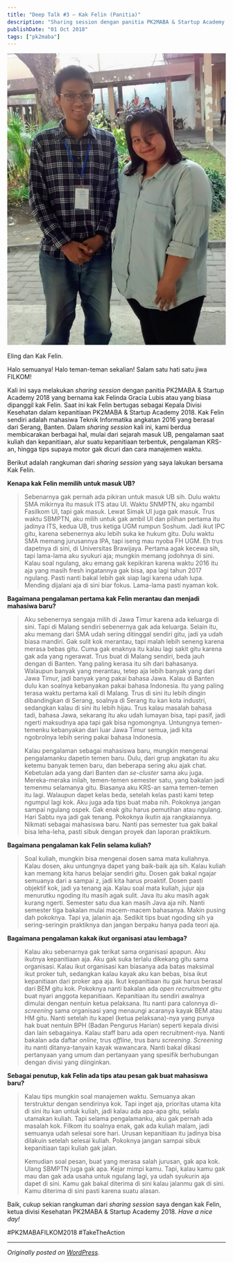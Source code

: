 ```yaml
---
title: "Deep Talk #3 – Kak Felin (Panitia)"
description: "Sharing session dengan panitia PK2MABA & Startup Academy 2018 yang bernama kak Felinda Gracia Lubis atau yang biasa dipanggil kak Felin."
publishDate: "01 Oct 2018"
tags: ["pk2maba"]
---
```


![Eling dan Kak Felin.](cover.jpg)

<div class="md-figcaption">Eling dan Kak Felin.</div>

Halo semuanya! Halo teman-teman sekalian! Salam satu hati satu jiwa FILKOM!

Kali ini saya melakukan _sharing session_ dengan panitia PK2MABA & Startup Academy 2018 yang bernama kak Felinda Gracia Lubis atau yang biasa dipanggil kak Felin. Saat ini kak Felin bertugas sebagai Kepala Divisi Kesehatan dalam kepanitiaan PK2MABA & Startup Academy 2018. Kak Felin sendiri adalah mahasiwa Teknik Informatika angkatan 2016 yang berasal dari Serang, Banten. Dalam _sharing session_ kali ini, kami berdua membicarakan berbagai hal, mulai dari sejarah masuk UB, pengalaman saat kuliah dan kepanitiaan, alur suatu kepanitiaan terbentuk, pengalaman KRS-an, hingga tips supaya motor gak dicuri dan cara manajemen waktu.

Berikut adalah rangkuman dari _sharing session_ yang saya lakukan bersama Kak Felin.

**Kenapa kak Felin memilih untuk masuk UB?**

> Sebenarnya gak pernah ada pikiran untuk masuk UB sih. Dulu waktu SMA mikirnya itu masuk ITS atau UI. Waktu SNMPTN, aku ngambil Fasilkom UI, tapi gak masuk. Lewat Simak UI juga gak masuk. Trus waktu SBMPTN, aku milih untuk gak ambil UI dan pilihan pertama itu jadinya ITS, kedua UB, trus ketiga UGM rumpun Soshum. Jadi ikut IPC gitu, karena sebenernya aku lebih suka ke hukum gitu. Dulu waktu SMA memang jurusannya IPA, tapi iseng mau nyoba FH UGM. Eh trus dapetnya di sini, di Universitas Brawijaya. Pertama agak kecewa sih, tapi lama-lama aku syukuri aja; mungkin memang jodohnya di sini. Kalau soal ngulang, aku emang gak kepikiran karena waktu 2016 itu aja yang masih fresh ingatannya gak bisa, apa lagi tahun 2017 ngulang. Pasti nanti bakal lebih gak siap lagi karena udah lupa. Mending dijalani aja di sini biar fokus. Lama-lama pasti nyaman kok.

**Bagaimana pengalaman pertama kak Felin merantau dan menjadi mahasiwa baru?**

> Aku sebenernya sengaja milih di Jawa Timur karena ada keluarga di sini. Tapi di Malang sendiri sebenernya gak ada keluarga. Selain itu, aku memang dari SMA udah sering ditinggal sendiri gitu, jadi ya udah biasa mandiri. Gak sulit kok merantau, tapi malah lebih seneng karena merasa bebas gitu. Cuma gak enaknya itu kalau lagi sakit gitu karena gak ada yang ngerawat. Trus buat di Malang sendiri, beda jauh dengan di Banten. Yang paling kerasa itu sih dari bahasanya. Walaupun banyak yang merantau, tetep aja lebih banyak yang dari Jawa Timur, jadi banyak yang pakai bahasa Jawa. Kalau di Banten dulu kan soalnya kebanyakan pakai bahasa Indonesia. Itu yang paling terasa waktu pertama kali di Malang. Trus di sini itu lebih dingin dibandingkan di Serang, soalnya di Serang itu kan kota industri, sedangkan kalau di sini itu lebih hijau. Trus kalau masalah bahasa tadi, bahasa Jawa, sekarang itu aku udah lumayan bisa, tapi pasif, jadi ngerti maksudnya apa tapi gak bisa ngomongnya. Untungnya temen-temenku kebanyakan dari luar Jawa Timur semua, jadi kita ngobrolnya lebih sering pakai bahasa Indonesia.
>
> Kalau pengalaman sebagai mahasiswa baru, mungkin mengenai pengalamanku dapetin temen baru. Dulu, dari grup angkatan itu aku ketemu banyak temen baru, dan beberapa sering aku ajak chat. Kebetulan ada yang dari Banten dan _se-cluster_ sama aku juga. Mereka-meraka inilah, temen-temen semester satu, yang bakalan jadi temenmu selamanya gitu. Biasanya aku KRS-an sama temen-temen itu lagi. Walaupun dapet kelas beda, setelah kelas pasti kami tetep ngumpul lagi kok. Aku juga ada tips buat maba nih. Pokoknya jangan sampai ngulang ospek. Gak enak gitu harus pemutihan atau ngulang. Hari Sabtu nya jadi gak tenang. Pokoknya ikutin aja rangkaiannya. Nikmati sebagai mahasiswa baru. Nanti pas semester tua gak bakal bisa leha-leha, pasti sibuk dengan proyek dan laporan praktikum.

**Bagaimana pengalaman kak Felin selama kuliah?**

> Soal kuliah, mungkin bisa mengenai dosen sama mata kuliahnya. Kalau dosen, aku untungnya dapet yang baik-baik aja sih. Kalau kuliah kan memang kita harus belajar sendiri gitu. Dosen gak bakal ngajar semuanya dari a sampai z, jadi kita harus proaktif. Dosen pasti objektif kok, jadi ya tenang aja. Kalau soal mata kuliah, jujur aja menurutku ngoding itu masih agak sulit. Java itu aku masih agak kurang ngerti. Semester satu dua kan masih Java aja nih. Nanti semester tiga bakalan mulai macem-macem bahasanya. Makin pusing dah pokoknya. Tapi ya, jalanin aja. Sedikit tips buat ngoding sih ya sering-seringin praktiknya dan jangan berpaku hanya pada teori aja.

**Bagaimana pengalaman kakak ikut organisasi atau lembaga?**

> Kalau aku sebenarnya gak terikat sama organisasi apapun. Aku ikutnya kepanitiaan aja. Aku gak suka terlalu dikekang gitu sama organisasi. Kalau ikut organisasi kan biasanya ada batas maksimal ikut proker tuh, sedangkan kalau kayak aku kan bebas, bisa ikut kepanitiaan dari proker apa aja. Ikut kepanitiaan itu gak harus berasal dari BEM gitu kok. Pokoknya nanti bakalan ada _open recruitment_ gitu buat nyari anggota kepanitiaan. Kepanitiaan itu sendiri awalnya dimulai dengan nentuin ketua pelaksana. Itu nanti para calonnya di-_screening_ sama organisasi yang menaungi acaranya kayak BEM atau HM gitu. Nanti setelah itu kapel (ketua pelaksana)-nya yang punya hak buat nentuin BPH (Badan Pengurus Harian) seperti kepala divisi dan lain sebagainya. Kalau staff baru ada open recruitment-nya. Nanti bakalan ada daftar _online_, trus _offline_, trus baru _screening_. _Screening_ itu nanti ditanya-tanyain kayak wawancara. Nanti bakal dikasi pertanyaan yang umum dan pertanyaan yang spesifik berhubungan dengan divisi yang diinginkan.

**Sebagai penutup, kak Felin ada tips atau pesan gak buat mahasiswa baru?**

> Kalau tips mungkin soal manajemen waktu. Semuanya akan terstruktur dengan sendirinya kok. Tapi inget aja, prioritas utama kita di sini itu kan untuk kuliah, jadi kalau ada apa-apa gitu, selalu utamakan kuliah. Tapi selama pengalamanku, aku gak pernah ada masalah kok. Filkom itu soalnya enak, gak ada kuliah malam, jadi semuanya udah selesai sore hari. Urusan kepanitiaan itu jadinya bisa dilakuin setelah selesai kuliah. Pokoknya jangan sampai sibuk kepanitiaan tapi kuliah gak jalan.
>
> Kemudian soal pesan, buat yang merasa salah jurusan, gak apa kok. Ulang SBMPTN juga gak apa. Kejar mimpi kamu. Tapi, kalau kamu gak mau dan gak ada usaha untuk ngulang lagi, ya udah syukurin aja dapet di sini. Kamu gak bakal diterima di sini kalau jalanmu gak di sini. Kamu diterima di sini pasti karena suatu alasan.

Baik, cukup sekian rangkuman dari _sharing session_ saya dengan kak Felin, ketua divisi Kesehatan PK2MABA & Startup Academy 2018. _Have a nice day!_

\#PK2MABAFILKOM2018 #TakeTheAction

---

_Originally posted on [WordPress](https://elingp.wordpress.com/2018/10/01/deep-talk-3/)._
